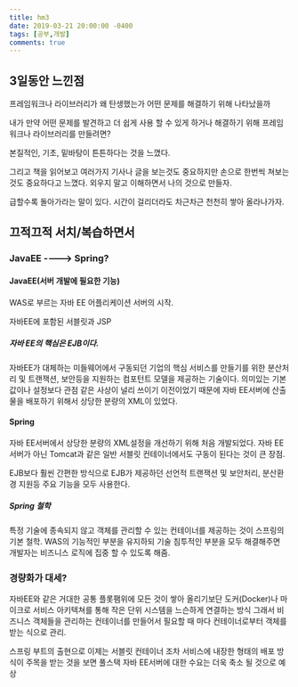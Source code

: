 ```yaml
---
title: hm3
date: 2019-03-21 20:00:00 -0400
tags: [공부,개발]
comments: true
---
```


## 3일동안 느낀점
프레임워크나 라이브러리가 왜 탄생했는가
어떤 문제를 해결하기 위해 나타났을까

내가 만약 어떤 문제를 발견하고 더 쉽게 사용 할 수 있게 하거나 해결하기 위해 프레임워크나 라이브러리를 만들려면?

본질적인, 기초, 밑바탕이 튼튼하다는 것을 느꼈다.

그리고 책을 읽어보고 여러가지 기사나 글을 보는것도 중요하지만
손으로 한번씩 쳐보는것도 중요하다고 느꼈다.
외우지 말고 이해하면서 나의 것으로 만들자.

급할수록 돌아가라는 말이 있다. 
시간이 걸리더라도 차근차근 천천히 쌓아 올라나가자.


## 끄적끄적 서치/복습하면서 

###  JavaEE ----> Spring?
#### JavaEE(서버 개발에 필요한 기능)
WAS로 부르는 자바 EE 어플리케이션 서버의 시작.

자바EE에 포함된 서블릿과 JSP

##### 자바 EE의 핵심은 EJB이다.
자바EE가 대체하는 미들웨어에서 구동되던 기업의 핵심 서비스를 만들기를 위한 분산처리 및 트랜잭션, 보안등을 지원하는 컴포턴트 모델을 제공하는 기술이다.
의미있는 기본값이나 설정보다 관점 같은 사상이 널리 쓰이기 이전이었기 때문에 
자바 EE서버에 산출물을 배포하기 위해서 상당한 분량의 XML이 있었다.

#### Spring
자바 EE서버에서 상당한 분량의 XML설정을 개선하기 위해
처음 개발되었다.
자바 EE서버가 아닌 Tomcat과 같은 일반 서블릿 컨테이너에서도 구동이 된다는 것이 큰 장점.

EJB보다 훨씬 간편한 방식으로 EJB가 제공하던 선언적 트랜잭션 및 보안처리, 분산환경 지원등 주요 기능을 모두 사용한다.

##### Spring 철학
특정 기술에 종속되지 않고 객체를 관리할 수 있는 컨테이너를 제공하는 것이 스프링의 기본 철학.
WAS의 기능적인 부분을 유지하되 기술 침투적인 부분을 모두 해결해주면 개발자는 비즈니스 로직에 집중 할 수 있도록 해줌.

### 경량화가 대세?
자바EE와 같은 거대한 공통 플롯팸위에 모든 것이 쌓아 올리기보단 도커(Docker)나 마이크로 서비스 아키텍쳐를 통해 작은 단위 시스템을 느슨하게 연결하는 방식
그래서 비즈니스 객체들을 관리하는 컨테이너를 만들어서 필요할 때 마다 컨테이너로부터 객체를 받는 식으로 관리.

스프링 부트의 출현으로 이제는 서블릿 컨테이너 조차 서비스에 내장한 형태의 배포 방식이 주목을 받는 것을 보면
풀스택 자바 EE서버에 대한 수요는 더욱 축소 될 것으로 예상








